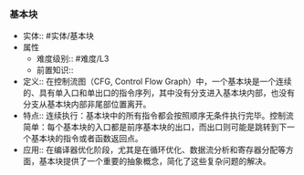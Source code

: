 ###  基本块 
- 实体:: #实体/基本块 
- 属性
	- 难度级别:: #难度/L3 
	- 前置知识::
- 定义:: 在控制流图（CFG, Control Flow Graph）中，一个基本块是一个连续的、具有单入口和单出口的指令序列，其中没有分支进入基本块内部，也没有分支从基本块内部非尾部位置离开。
- 特点:: 连续执行：基本块中的所有指令都会按照顺序无条件执行完毕。控制流简单：每个基本块的入口都是前序基本块的出口，而出口则可能是跳转到下一个基本块的指令或者函数返回点。
- 应用:: 在编译器优化阶段，尤其是在循环优化、数据流分析和寄存器分配等方面，基本块提供了一个重要的抽象概念，简化了这些复杂问题的解决。